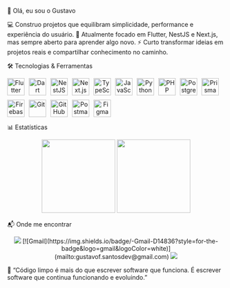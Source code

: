 👋 Olá, eu sou o Gustavo

💻 Construo projetos que equilibram simplicidade, performance e experiência do usuário.
🚀 Atualmente focado em Flutter, NestJS e Next.js, mas sempre aberto para aprender algo novo.
⚡ Curto transformar ideias em projetos reais e compartilhar conhecimento no caminho.

🛠️ Tecnologias & Ferramentas
<div align="center" style="display: flex; flex-wrap: wrap; gap: 10px;"> <img src="https://cdn.jsdelivr.net/gh/devicons/devicon@latest/icons/flutter/flutter-original.svg" width="40" height="40" alt="Flutter"/> <img src="https://cdn.jsdelivr.net/gh/devicons/devicon@latest/icons/dart/dart-original.svg" width="40" height="40" alt="Dart"/> <img src="https://cdn.jsdelivr.net/gh/devicons/devicon@latest/icons/nestjs/nestjs-original.svg" width="40" height="40" alt="NestJS"/> <img src="https://cdn.jsdelivr.net/gh/devicons/devicon@latest/icons/nextjs/nextjs-original.svg" width="40" height="40" alt="Next.js"/> <img src="https://cdn.jsdelivr.net/gh/devicons/devicon@latest/icons/typescript/typescript-original.svg" width="40" height="40" alt="TypeScript"/> <img src="https://cdn.jsdelivr.net/gh/devicons/devicon@latest/icons/javascript/javascript-original.svg" width="40" height="40" alt="JavaScript"/> <img src="https://cdn.jsdelivr.net/gh/devicons/devicon@latest/icons/python/python-original.svg" width="40" height="40" alt="Python"/> <img src="https://cdn.jsdelivr.net/gh/devicons/devicon@latest/icons/php/php-original.svg" width="40" height="40" alt="PHP"/> <img src="https://cdn.jsdelivr.net/gh/devicons/devicon@latest/icons/postgresql/postgresql-original.svg" width="40" height="40" alt="PostgreSQL"/> <img src="https://cdn.jsdelivr.net/gh/devicons/devicon@latest/icons/prisma/prisma-original.svg" width="40" height="40" alt="Prisma"/> <img src="https://cdn.jsdelivr.net/gh/devicons/devicon@latest/icons/firebase/firebase-original.svg" width="40" height="40" alt="Firebase"/> <img src="https://cdn.jsdelivr.net/gh/devicons/devicon@latest/icons/git/git-original.svg" width="40" height="40" alt="Git"/> <img src="https://cdn.jsdelivr.net/gh/devicons/devicon@latest/icons/github/github-original.svg" width="40" height="40" alt="GitHub"/> <img src="https://cdn.jsdelivr.net/gh/devicons/devicon@latest/icons/postman/postman-original.svg" width="40" height="40" alt="Postman"/> <img src="https://cdn.jsdelivr.net/gh/devicons/devicon@latest/icons/figma/figma-original.svg" width="40" height="40" alt="Figma"/> </div>

📊 Estatísticas
<div align="center"> <img height="170em" src="https://github-readme-stats.vercel.app/api?username=imp-zeref&show_icons=true&theme=dracula&include_all_commits=true&count_private=true"/> <img height="170em" src="https://github-readme-stats.vercel.app/api/top-langs/?username=imp-zeref&layout=compact&langs_count=8&theme=dracula"/> </div>

📬 Onde me encontrar
<div align="center"> <a href="https://instagram.com/zeref.rider" target="_blank"><img src="https://img.shields.io/badge/-Instagram-%23E4405F?style=for-the-badge&logo=instagram&logoColor=white"/></a> [![Gmail](https://img.shields.io/badge/-Gmail-D14836?style=for-the-badge&logo=gmail&logoColor=white)](mailto:gustavof.santosdev@gmail.com) <a href="https://www.linkedin.com/in/gustavo-fernandes-dos-santos-40a98a214" target="_blank"><img src="https://img.shields.io/badge/-LinkedIn-%230077B5?style=for-the-badge&logo=linkedin&logoColor=white"/></a> </div>

🔹 “Código limpo é mais do que escrever software que funciona. É escrever software que continua funcionando e evoluindo.”
